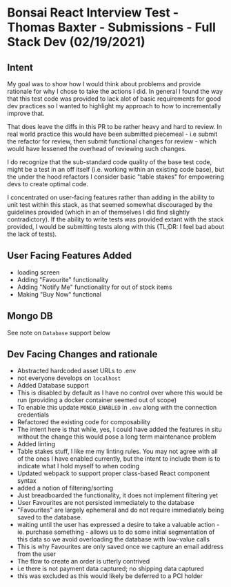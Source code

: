 # Bonsai React Interview Test - Thomas Baxter - Submissions - Full Stack Dev (02/19/2021)

## Intent
My goal was to show how I would think about problems and provide rationale for why I chose to take the actions I did. In general I found the way that
this test code was provided to lack alot of basic requirements for good dev practices so I wanted to highlight my approach to how to incrementally
improve that.

That does leave the diffs in this PR to be rather heavy and hard to review. In real world practice this would have been submitted piecemeal - i.e
submit the refactor for review, then submit functional changes for review - which would have lessened the overhead of reviewing such changes. 

I do recognize that the sub-standard code quality of the base test code, might be a test in an off itself (i.e. working within an existing code base),
but the under the hood refactors I consider basic "table stakes" for empowering devs to create optimal code.

I concentrated on user-facing features rather than adding in the ability to unit test within this stack, as that seemed somewhat discouraged by the
guidelines provided (which in an of themselves I did find slightly contradictory). If the ability to write tests was provided extant with the stack
provided, I would be submitting tests along with this (TL;DR: I feel bad about the lack of tests).

## User Facing Features Added
- loading screen
- Adding "Favourite" functionality
- Adding "Notify Me" functionality for out of stock items
- Making "Buy Now" functional

## Mongo DB
See note on `Database` support below


## Dev Facing Changes and rationale
- Abstracted hardcoded asset URLs to .env
 - not everyone develops on `localhost`
- Added Database support
 - This is disabled by default as I have no control over where this would be run (providing a docker container seemed out of scope)
 - To enable this update `MONGO_ENABLED` in `.env` along with the connection credentials
- Refactored the existing code for composability
 - The intent here is that while, yes, I could have added the features in situ without the change this would pose a long term maintenance problem
- Added linting 
 - Table stakes stuff, I like me my linting rules. You may not agree with all of the ones I have enabled currently, but the intent to include them is
   to indicate what I hold myself to when coding
- Updated webpack to support proper class-based React component syntax
- added a notion of filtering/sorting
 - Just breadboarded the functionality, it does not implement filtering yet
- User Favourites are not persisted immediately to the database
 - "Favourites" are largely ephemeral and do not require immediately being saved to the database.
 - waiting until the user has expressed a desire to take a valuable action - ie. purchase something - 
 allows us to do some initial segmentation of this data so we avoid overloading the database with low-value calls
 - This is why Favourites are only saved once we capture an email address from the user
- The flow to create an order is utterly contrived
 - i.e there is not payment data captured; no shipping data captured
 - this was excluded as this would likely be deferred to a PCI holder




